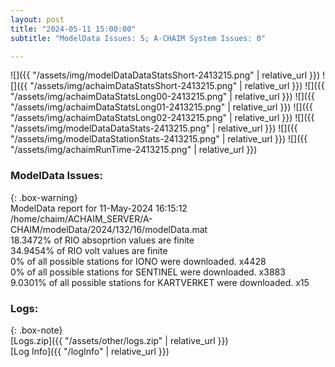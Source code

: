 ```yaml
---
layout: post
title: "2024-05-11 15:00:00"
subtitle: "ModelData Issues: 5; A-CHAIM System Issues: 0"

---
```


![]({{ "/assets/img/modelDataDataStatsShort-2413215.png" | relative_url }})
![]({{ "/assets/img/achaimDataStatsShort-2413215.png" | relative_url }})
![]({{ "/assets/img/achaimDataStatsLong00-2413215.png" | relative_url }})
![]({{ "/assets/img/achaimDataStatsLong01-2413215.png" | relative_url }})
![]({{ "/assets/img/achaimDataStatsLong02-2413215.png" | relative_url }})
![]({{ "/assets/img/modelDataDataStats-2413215.png" | relative_url }})
![]({{ "/assets/img/modelDataStationStats-2413215.png" | relative_url }})
![]({{ "/assets/img/achaimRunTime-2413215.png" | relative_url }})


### ModelData Issues:  
  
{: .box-warning}  
 ModelData report for 11-May-2024 16:15:12   
 /home/chaim/ACHAIM_SERVER/A-CHAIM/modelData/2024/132/16/modelData.mat   
 18.3472% of RIO absoprtion values are finite   
 34.9454% of RIO volt values are finite   
 0% of all possible stations for IONO were downloaded. x4428   
 0% of all possible stations for SENTINEL were downloaded. x3883   
 9.0301% of all possible stations for KARTVERKET were downloaded. x15   
  


### Logs:  
  
{: .box-note}  
[Logs.zip]({{ "/assets/other/logs.zip" | relative_url }})  
[Log Info]({{ "/logInfo" | relative_url }})  
